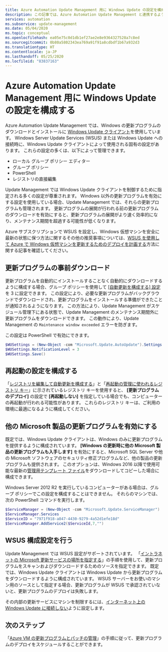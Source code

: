 ```yaml
---
title: Azure Automation Update Management 用に Windows Update の設定を構成する
description: この記事では、Azure Automation Update Management と連携するように Windows Update の設定を構成する方法について説明します。
services: automation
ms.subservice: update-management
ms.date: 05/04/2020
ms.topic: conceptual
ms.openlocfilehash: ea05e75c0d1db1ef27ae2e8e9364327528a7c8ed
ms.sourcegitcommit: 0b80a5802343ea769a91f91a8cdbdf1b67a932d3
ms.translationtype: HT
ms.contentlocale: ja-JP
ms.lasthandoff: 05/25/2020
ms.locfileid: "83837163"
---
```

# <a name="configure-windows-update-settings-for-azure-automation-update-management"></a>Azure Automation Update Management 用に Windows Update の設定を構成する

Azure Automation Update Management では、Windows の更新プログラムのダウンロードとインストールに [Windows Update クライアント](https://docs.microsoft.com//windows/deployment/update/windows-update-overview)を使用しています。 Windows Server Update Services (WSUS) または Windows Update への接続時に、Windows Update クライアントによって使用される固有の設定があります。 これらの設定の多くは、以下によって管理できます。

- ローカル グループ ポリシー エディター
- グループ ポリシー
- PowerShell
- レジストリの直接編集

Update Management では Windows Update クライアントを制御するために指定される多くの設定が尊重されます。 Windows 以外の更新プログラムを有効にする設定を使用している場合、Update Management では、それらの更新プログラムも管理されます。 更新プログラムの展開が行われる前の更新プログラムのダウンロードを有効にすると、更新プログラムの展開がより速く効率的になり、メンテナンス期間を超過する可能性が低くなります。

Azure サブスクリプションで WSUS を設定し、Windows 仮想マシンを安全に最新の状態に保つ方法に関するその他の推奨事項については、[WSUS を使用して Azure で Windows 仮想マシンを更新するためのデプロイを計画する](https://docs.microsoft.com/azure/architecture/example-scenario/wsus/)方法に関する記事を確認してください。

## <a name="pre-download-updates"></a>更新プログラムの事前ダウンロード

更新プログラムを自動的にインストールすることなく自動的にダウンロードするように構成する場合、グループ ポリシーを使用して [[自動更新を構成する] 設定](/windows-server/administration/windows-server-update-services/deploy/4-configure-group-policy-settings-for-automatic-updates##configure-automatic-updates)を 3 に設定できます。 この設定により、必要な更新プログラムがバックグラウンドでダウンロードされ、更新プログラムをインストールする準備ができたことが通知されるようになります。 この方法により、Update Management がスケジュール管理下にある状態で、Update Management のメンテナンス期間外に更新プログラムをダウンロードできます。 この動作により、Update Management の `Maintenance window exceeded` エラーを防ぎます。

この設定は PowerShell で有効にできます。

```powershell
$WUSettings = (New-Object -com "Microsoft.Update.AutoUpdate").Settings
$WUSettings.NotificationLevel = 3
$WUSettings.Save()
```

## <a name="configure-reboot-settings"></a>再起動の設定を構成する

「[レジストリを編集して自動更新を構成する](/windows/deployment/update/waas-wu-settings#configuring-automatic-updates-by-editing-the-registry)」と「[再起動の管理に使われるレジストリ キー](/windows/deployment/update/waas-restart#registry-keys-used-to-manage-restart)」に示されているレジストリ キーを使用すると、 **[更新プログラムのデプロイ]** の設定で **[再起動しない]** を指定している場合でも、コンピューターの再起動が行われる可能性があります。 これらのレジストリ キーは、ご利用の環境に最適になるように構成してください。

## <a name="enable-updates-for-other-microsoft-products"></a>他の Microsoft 製品の更新プログラムを有効にする

既定では、Windows Update クライアントは、Windows のみに更新プログラムを提供するように構成されています。 **[Windows の更新時に他の Microsoft 製品の更新プログラムも入手します]** を有効にすると、Microsoft SQL Server や他の Microsoft ソフトウェアのセキュリティ修正プログラムなど、他の製品の更新プログラムも提供されます。 このオプションは、Windows 2016 以降で使用可能な最新の[管理用テンプレート ファイル](https://support.microsoft.com/help/3087759/how-to-create-and-manage-the-central-store-for-group-policy-administra)をダウンロードしてコピーした場合に構成できます。

Windows Server 2012 R2 を実行しているコンピューターがある場合は、グループ ポリシーでこの設定を構成することはできません。 それらのマシンでは、次の PowerShell コマンドを実行します。

```powershell
$ServiceManager = (New-Object -com "Microsoft.Update.ServiceManager")
$ServiceManager.Services
$ServiceID = "7971f918-a847-4430-9279-4a52d1efe18d"
$ServiceManager.AddService2($ServiceId,7,"")
```

## <a name="make-wsus-configuration-settings"></a>WSUS 構成設定を行う

Update Management では WSUS 設定がサポートされています。 「[イントラネットの Microsoft 更新サービスの場所を指定する](/windows/deployment/update/waas-wu-settings#specify-intranet-microsoft-update-service-location)」の手順を使用して、更新プログラムをスキャンおよびダウンロードするためのソースを指定できます。 既定では、Windows Update クライアントは Windows Update から更新プログラムをダウンロードするように構成されています。 WSUS サーバーをお使いのマシン用のソースとして指定する場合、更新プログラムが WSUS で承認されていないと、更新プログラムのデプロイは失敗します。 

その内部の更新サービスにマシンを制限するには、[インターネット上の Windows Update に接続しない](https://docs.microsoft.com/windows-server/administration/windows-server-update-services/deploy/4-configure-group-policy-settings-for-automatic-updates#do-not-connect-to-any-windows-update-internet-locations)ように設定します。 

## <a name="next-steps"></a>次のステップ

「[Azure VM の更新プログラムとパッチの管理](automation-tutorial-update-management.md)」の手順に従って、更新プログラムのデプロイをスケジュールすることができます。
